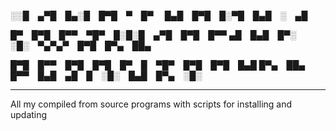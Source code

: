 ░░█ ▄▀█ █▄░█ █▀█ ▀ █▀  
█▄█ █▀█ █░▀█ █▄█ ░ ▄█  

█▀ █▀█ █▀▀ ▀█▀ █░█░█ ▄▀█ █▀█ █▀▀
▄█ █▄█ █▀░ ░█░ ▀▄▀▄▀ █▀█ █▀▄ ██▄

█▀█ █▀▀ █▀█ █▀█ █▀ █ ▀█▀ █▀█ █▀█ █▄█
█▀▄ ██▄ █▀▀ █▄█ ▄█ █ ░█░ █▄█ █▀▄ ░█░

---

All my compiled from source programs with scripts for installing and updating
